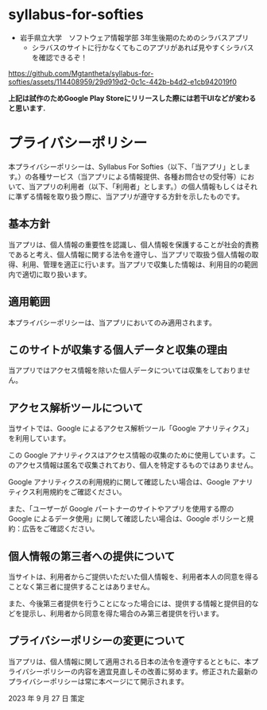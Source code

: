 # syllabus-for-softies

- 岩手県立大学　ソフトウェア情報学部 3年生後期のためのシラバスアプリ
  - シラバスのサイトに行かなくてもこのアプリがあれば見やすくシラバスを確認できるぞ！

https://github.com/Mgtantheta/syllabus-for-softies/assets/114408959/29d919d2-0c1c-442b-b4d2-e1cb942019f0

__上記は試作のためGoogle Play Storeにリリースした際には若干UIなどが変わると思います.__


# プライバシーポリシー

本プライバシーポリシーは、Syllabus For Softies（以下、「当アプリ」とします。）の各種サービス（当アプリによる情報提供、各種お問合せの受付等）において、当アプリの利用者（以下、「利用者」とします。）の個人情報もしくはそれに準ずる情報を取り扱う際に、当アプリが遵守する方針を示したものです。

## 基本方針

当アプリは、個人情報の重要性を認識し、個人情報を保護することが社会的責務であると考え、個人情報に関する法令を遵守し、当アプリで取扱う個人情報の取得、利用、管理を適正に行います。当アプリで収集した情報は、利用目的の範囲内で適切に取り扱います。

## 適用範囲

本プライバシーポリシーは、当アプリにおいてのみ適用されます。

## このサイトが収集する個人データと収集の理由

当アプリではアクセス情報を除いた個人データについては収集をしておりません。

## アクセス解析ツールについて

当サイトでは、Google によるアクセス解析ツール「Google アナリティクス」を利用しています。

この Google アナリティクスはアクセス情報の収集のために使用しています。このアクセス情報は匿名で収集されており、個人を特定するものではありません。

Google アナリティクスの利用規約に関して確認したい場合は、Google アナリティクス利用規約をご確認ください。

また、「ユーザーが Google パートナーのサイトやアプリを使用する際の Google によるデータ使用」に関して確認したい場合は、Google ポリシーと規約：広告をご確認ください。

## 個人情報の第三者への提供について

当サイトは、利用者からご提供いただいた個人情報を、利用者本人の同意を得ることなく第三者に提供することはありません。

また、今後第三者提供を行うことになった場合には、提供する情報と提供目的などを提示し、利用者から同意を得た場合のみ第三者提供を行います。

## プライバシーポリシーの変更について

当アプリは、個人情報に関して適用される日本の法令を遵守するとともに、本プライバシーポリシーの内容を適宜見直しその改善に努めます。修正された最新のプライバシーポリシーは常に本ページにて開示されます。

2023 年 9 月 27 日 策定
